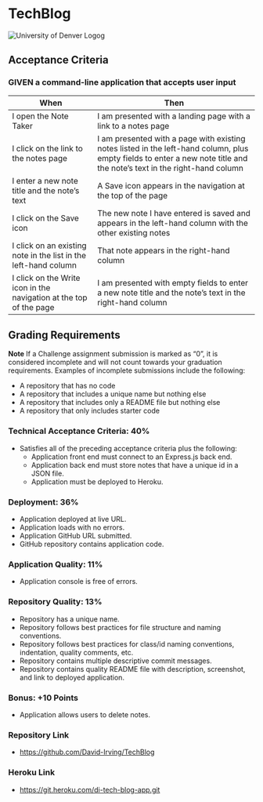 # TechBlog

![University of Denver Logog](https://d92mrp7hetgfk.cloudfront.net/images/sites/misc/denver-switchup-thumbnail-a/original.png?1560210160)
## Acceptance Criteria
### GIVEN a command-line application that accepts user input
 |When       | Then
 | --------- |--------
 | I open the Note Taker | I am presented with a landing page with a link to a notes page
 | I click on the link to the notes page | I am presented with a page with existing notes listed in the left-hand column, plus empty fields to enter a new note title and the note’s text in the right-hand column
 | I enter a new note title and the note’s text | A Save icon appears in the navigation at the top of the page
 | I click on the Save icon | The new note I have entered is saved and appears in the left-hand column with the other existing notes
 | I click on an existing note in the list in the left-hand column | That note appears in the right-hand column
 | I click on the Write icon in the navigation at the top of the page | I am presented with empty fields to enter a new note title and the note’s text in the right-hand column
 ## Grading Requirements

**Note** If a Challenge assignment submission is marked as “0”, it is considered incomplete and will not count towards your graduation requirements. Examples of incomplete submissions include the following:
 * A repository that has no code
 * A repository that includes a unique name but nothing else
 * A repository that includes only a README file but nothing else
 * A repository that only includes starter code

### Technical Acceptance Criteria: 40%

* Satisfies all of the preceding acceptance criteria plus the following:
  * Application front end must connect to an Express.js back end.
  * Application back end must store notes that have a unique id in a JSON file.
  * Application must be deployed to Heroku.


### Deployment: 36%
 * Application deployed at live URL.
 * Application loads with no errors.
 * Application GitHub URL submitted.
 * GitHub repository contains application code.

### Application Quality: 11%
 * Application console is free of errors.

### Repository Quality: 13%
 * Repository has a unique name.
 * Repository follows best practices for file structure and naming conventions.
 * Repository follows best practices for class/id naming conventions, indentation, quality comments, etc.
 * Repository contains multiple descriptive commit messages.
 * Repository contains quality README file with description, screenshot, and link to deployed application.

### Bonus: +10 Points
* Application allows users to delete notes.

### Repository Link
 * https://github.com/David-Irving/TechBlog

### Heroku Link
 * https://git.heroku.com/di-tech-blog-app.git

